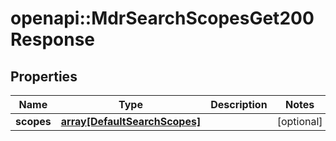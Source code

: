 # openapi::MdrSearchScopesGet200Response


## Properties
Name | Type | Description | Notes
------------ | ------------- | ------------- | -------------
**scopes** | [**array[DefaultSearchScopes]**](DefaultSearchScopes.md) |  | [optional] 


